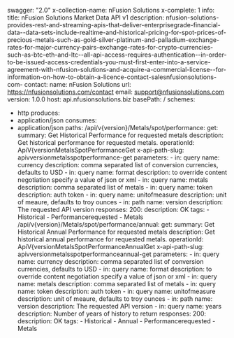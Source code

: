 swagger: "2.0"
x-collection-name: nFusion Solutions
x-complete: 1
info:
  title: nFusion Solutions Market Data API v1
  description: nfusion-solutions-provides-rest-and-streaming-apis-that-deliver-enterprisegrade-financial-data--data-sets-include-realtime-and-historical-pricing-for-spot-prices-of-precious-metals-such-as-gold-silver-platinum-and-palladium-exchange-rates-for-major-currency-pairs-exchange-rates-for-crypto-currencies-such-as-btc-eth-and-ltc--all-api-access-requires-authentication--in-order-to-be-issued-access-credentials-you-must-first-enter-into-a-service-agreement-with-nfusion-solutions-and-acquire-a-commercial-license--for-information-on-how-to-obtain-a-licence-contact-salesnfusionsolutions-com-
  contact:
    name: nFusion Solutions
    url: https://nfusionsolutions.com/contact
    email: support@nfusionsolutions.com
  version: 1.0.0
host: api.nfusionsolutions.biz
basePath: /
schemes:
- http
produces:
- application/json
consumes:
- application/json
paths:
  /api/v{version}/Metals/spot/performance:
    get:
      summary: Get Historical Performance for requested metals
      description: Get historical performance for requested metals.
      operationId: ApiV{versionMetalsSpotPerformanceGet
      x-api-path-slug: apivversionmetalsspotperformance-get
      parameters:
      - in: query
        name: currency
        description: comma separated list of conversion currencies, defaults to USD
      - in: query
        name: format
        description: to override content negotiation specify a value of json or xml
      - in: query
        name: metals
        description: comma separated list of metals
      - in: query
        name: token
        description: auth token
      - in: query
        name: unitofmeasure
        description: unit of meaure, defaults to troy ounces
      - in: path
        name: version
        description: The requested API version
      responses:
        200:
          description: OK
      tags:
      - Historical
      - Performancerequested
      - Metals
  /api/v{version}/Metals/spot/performance/annual:
    get:
      summary: Get Historical Annual Performance for requested metals
      description: Get historical annual performance for requested metals.
      operationId: ApiV{versionMetalsSpotPerformanceAnnualGet
      x-api-path-slug: apivversionmetalsspotperformanceannual-get
      parameters:
      - in: query
        name: currency
        description: comma separated list of conversion currencies, defaults to USD
      - in: query
        name: format
        description: to override content negotiation specify a value of json or xml
      - in: query
        name: metals
        description: comma separated list of metals
      - in: query
        name: token
        description: auth token
      - in: query
        name: unitofmeasure
        description: unit of meaure, defaults to troy ounces
      - in: path
        name: version
        description: The requested API version
      - in: query
        name: years
        description: Number of years of history to return
      responses:
        200:
          description: OK
      tags:
      - Historical
      - Annual
      - Performancerequested
      - Metals